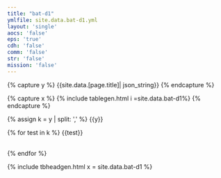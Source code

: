 ```yaml
---
title: "bat-d1"
ymlfile: site.data.bat-d1.yml
layout: 'single'
aocs: 'false'
eps: 'true'
cdh: 'false'
comm: 'false'
str: 'false'
mission: 'false'
---
```


{% capture y %}
{{site.data.[page.title]| json_string}}
{% endcapture %}

{% capture x %}
{% include tablegen.html i =site.data.bat-d1%} 
{% endcapture %}

{% assign k = y |  split: ',' %}
{{y}}

{% for test in k %}
{{test}}<br>
<br>


{% endfor %}

{% include tbheadgen.html x = site.data.bat-d1 %} 

